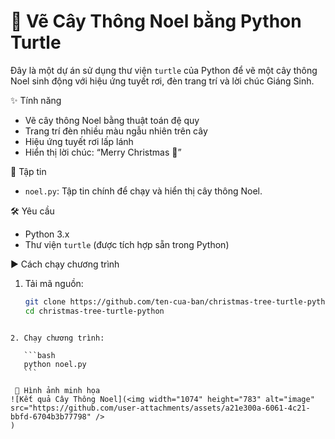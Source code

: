 # 🎄 Vẽ Cây Thông Noel bằng Python Turtle

Đây là một dự án sử dụng thư viện `turtle` của Python để vẽ một cây thông Noel sinh động với hiệu ứng tuyết rơi, đèn trang trí và lời chúc Giáng Sinh.

 ✨ Tính năng

- Vẽ cây thông Noel bằng thuật toán đệ quy
- Trang trí đèn nhiều màu ngẫu nhiên trên cây
- Hiệu ứng tuyết rơi lấp lánh
- Hiển thị lời chúc: “Merry Christmas 🎅”

 📂 Tập tin

- `noel.py`: Tập tin chính để chạy và hiển thị cây thông Noel.

 🛠️ Yêu cầu

- Python 3.x  
- Thư viện `turtle` (được tích hợp sẵn trong Python)

 ▶️ Cách chạy chương trình

1. Tải mã nguồn:
   ```bash
   git clone https://github.com/ten-cua-ban/christmas-tree-turtle-python.git
   cd christmas-tree-turtle-python
````

2. Chạy chương trình:

   ```bash
   python noel.py
   ```

 📸 Hình ảnh minh họa
![Kết quả Cây Thông Noel](<img width="1074" height="783" alt="image" src="https://github.com/user-attachments/assets/a21e300a-6061-4c21-bbfd-6704b3b77798" />
)


 






